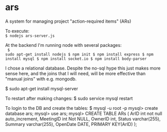 # ars
A system for managing project "action-required items" (ARs)<br>

To execute:<br>
<code>$ nodejs ars-server.js</code>

At the backend I'm running node with several packages:<br>
<code>
   $ sudo apt-get install nodejs
   $ npm init
   $ npm install express
   $ npm install mysql
   $ npm install socket.io
  $ npm install body-parser
</code>

I chose a relational database.  Despite the no-sql hype this just makes more sense here, and the joins that I will need, will be more effective than "manual joins" with e.g. mongodb.

$ sudo apt-get install mysql-server

To restart after making changes:
$ sudo service mysql restart

To login to the DB and create the tables:
$ mysql -u root -p
mysql> create database ars;
mysql> use ars;
mysql> CREATE TABLE ARs
(
ArID int not null auto_increment,
MeetingID int Not NULL,
OwnerID int,
Status varchar(255),
Summary varchar(255),
OpenDate DATE, 
PRIMARY KEY(ArID)
);
